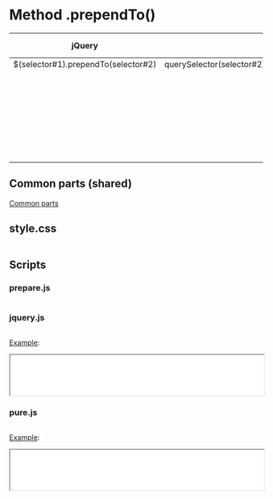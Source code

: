 # Method .prependTo()

<style>
td {
  vertical-align: top;
}
</style>

| jQuery | JS | Description | API Reference |
|:--:|:--:|:--:|:--:|
| $(selector#1).prependTo(selector#2) | querySelector(selector#2).prepend(querySelector(selector#1)) | **_Insert_** every element in the set of matched elements **_to the beginning of the target_**. | [API doc](https://api.jquery.com/prependTo/) |

## Common parts (shared)

[Common parts](/docs/mdview.html?example/index.md)

## style.css

```css:src/style.css
```

## Scripts

### prepare.js

```js:src/prepare.js
```

### jquery.js

```js:src/jquery.js
```

[Example](example.html?jquery):

<iframe width="100%" height="80" src="example.html?jquery"></iframe>

### pure.js

```js:src/pure.js
```

[Example](example.html?pure):

<iframe width="100%" height="80" src="example.html?pure"></iframe>
